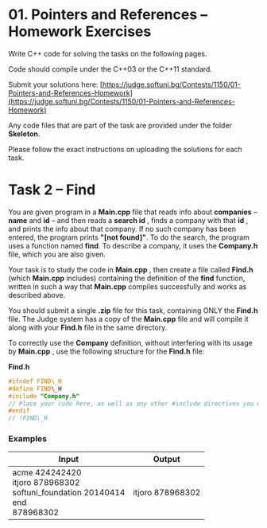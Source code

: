 # 01. Pointers and References – Homework Exercises

Write C++ code for solving the tasks on the following pages.

Code should compile under the C++03 or the C++11 standard.

Submit your solutions here: [https://judge.softuni.bg/Contests/1150/01-Pointers-and-References-Homework](https://judge.softuni.bg/Contests/1150/01-Pointers-and-References-Homework)

Any code files that are part of the task are provided under the folder **Skeleton**.

Please follow the exact instructions on uploading the solutions for each task.

# Task 2 – Find

You are given program in a **Main.cpp** file that reads info about **companies** – **name** and **id** – and then reads a **search id** , finds a company with that **id** , and prints the info about that company. If no such company has been entered, the program prints **&quot;[not found]&quot;**. To do the search, the program uses a function named **find**. To describe a company, it uses the **Company.h** file, which you are also given.

Your task is to study the code in **Main.cpp** , then create a file called **Find.h** (which **Main.cpp** includes) containing the definition of the **find** function, written in such a way that **Main.cpp** compiles successfully and works as described above.

You should submit a single **.zip** file for this task, containing ONLY the **Find.h** file. The Judge system has a copy of the **Main.cpp** file and will compile it along with your **Find.h** file in the same directory.

To correctly use the **Company** definition, without interfering with its usage by **Main.cpp** , use the following structure for the **Find.h** file:

**Find.h**
```cpp
#ifndef FIND\_H
#define FIND\_H
#include "Company.h"
// Place your code here, as well as any other #include directives you might need
#endif
// !FIND\_H
```

### Examples

| **Input** | **Output** |
| --- | --- |
| acme 424242420 <br> itjoro 878968302 <br> softuni\_foundation 20140414 <br> end <br> 878968302| itjoro 878968302 |
